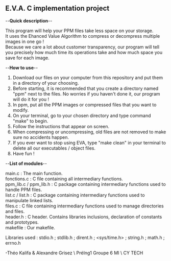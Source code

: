 ## E.V.A. C implementation project

--**Quick description**--

This program will help your PPM files take less space on your storage.  
It uses the Ehanced Value Algorithm to compress or decompress multiple images in one go !  
Because we care a lot about customer transparency, our program will tell you precisely how much time its operations take and how much space you save for each image.  

--**How to use**--

1) Download our files on your computer from this repository and put them in a directory of your choosing.
2) Before starting, it is recommended that you create a directory named "ppm" next to the files. No worries if you haven't done it, our program will do it for you !
3) In ppm, put all the PPM images or compressed files that you want to modify.
4) On your terminal, go to your chosen directory and type command "make" to begin.
5) Follow the instructions that appear on screen.
6) When compressing or uncompressing, old files are not removed to make sure no accidents happen.
7) If you ever want to stop using EVA, type "make clean" in your terminal to delete all our executables / object files.
8) Have fun !


--**List of modules**--

main.c :                 The main function.  
fonctions.c :            C file containing all intermediary functions.  
ppm_lib.c / ppm_lib.h :  C package containing intermediary functions used to handle PPM files.  
list.c / list.h :       C package containing intermediary functions used to manipulate linked lists.  
files.c :                C file containing intermediary functions used to manage directories and files.  
header.h :               C header. Contains libraries inclusions, declaration of constants and prototypes.  
makefile :               Our makefile.


Libraries used : stdio.h ; stdlib.h ; dirent.h ; <sys/time.h> ; string.h ; math.h ; errno.h

-Théo Kalifa & Alexandre Grisez \ PréIng1 Groupe 6 MI \ CY TECH
